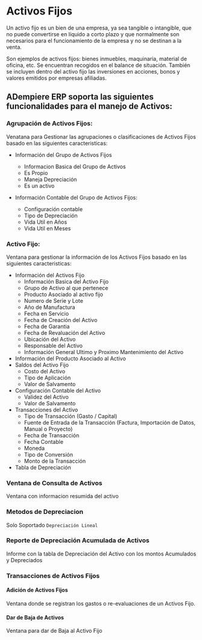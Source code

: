 # Activos Fijos
Un activo fijo es un bien de una empresa, ya sea tangible o intangible, que no puede convertirse en líquido a corto plazo y que normalmente son necesarios para el funcionamiento de la empresa y no se destinan a la venta.

Son ejemplos de activos fijos: bienes inmuebles, maquinaria, material de oficina, etc. Se encuentran recogidos en el balance de situación. También se incluyen dentro del activo fijo las inversiones en acciones, bonos y valores emitidos por empresas afiliadas.

## ADempiere ERP soporta las siguientes funcionalidades para el manejo de Activos:

### Agrupación de Activos Fijos: 
Venatana para Gestionar las agrupaciones o clasificaciones de Activos Fijos basado en las siguientes caracteristicas:

- Información del Grupo de Activos Fijos
  - Informacion Basica del Grupo de Activos
  - Es Propio
  - Maneja Depreciación
  - Es un activo

- Información Contable del Grupo de Activos Fijos:
  - Configuración contable
  - Tipo de Depreciación
  - Vida Util en Años
  - Vida Util en Meses

### Activo Fijo:
Ventana para gestionar la información de los Activos Fijos basado en las siguientes caracteristicas:

- Información del Activos Fijo
  - Información Basica del Activo Fijo
  - Grupo de Activo al que pertenece
  - Producto Asociado al activo fijo
  - Numero de Serie y Lote
  - Año de Manufactura
  - Fecha en Servicio
  - Fecha de Creación del Activo
  - Fecha de Garantia
  - Fecha de Revaluación del Activo
  - Ubicación del Activo
  - Responsable del Activo
  - Información General Ultimo y Proximo Mantenimiento del Activo
- Información del Producto Asociado al Activo
- Saldos del Activo Fijo
  - Costo del Activo
  - Tipo de Aplicación
  - Valor de Salvamento
- Configuración Contable del Activo
  - Validez del Activo
  - Valor de Salvamento
- Transacciones del Activo
  - Tipo de Transacción (Gasto / Capital)
  - Fuente de Entrada de la Transacción (Factura, Importación de Datos, Manual o Proyecto)
  - Fecha de Transacción
  - Fecha Contable
  - Moneda
  - Tipo de Conversión
  - Monto de la Transacción
- Tabla de Depreciación

### Ventana de Consulta de Activos
Ventana con informacion resumida del activo

### Metodos de Depreciacion
Solo Soportado `Depreciación Lineal`

### Reporte de Depreciación Acumulada de Activos
Informe con la tabla de Depreciación del Activo con los montos Acumulados y Depreciados

### Transacciones de Activos Fijos

#### Adición de Activos Fijos
Ventana donde se registran los gastos o re-evaluaciones de un Activos Fijo.

#### Dar de Baja de Activos
Ventana para dar de Baja al Activo Fijo
